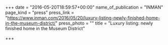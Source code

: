 +++
date = "2016-05-20T18:59:57+00:00"
name_of_publication = "INMAN"
page_kind = "press"
press_link = "https://www.inman.com/2016/05/20/luxury-listing-newly-finished-home-in-the-museum-district/"
press_photo = ""
title = "Luxury listing: newly finished home in the Museum District"

+++